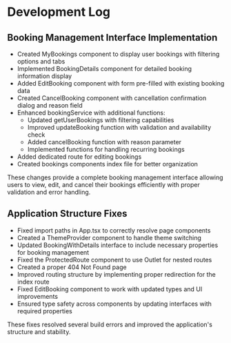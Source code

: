

# Development Log

## Booking Management Interface Implementation

- Created MyBookings component to display user bookings with filtering options and tabs
- Implemented BookingDetails component for detailed booking information display
- Added EditBooking component with form pre-filled with existing booking data
- Created CancelBooking component with cancellation confirmation dialog and reason field
- Enhanced bookingService with additional functions:
  - Updated getUserBookings with filtering capabilities
  - Improved updateBooking function with validation and availability check
  - Added cancelBooking function with reason parameter
  - Implemented functions for handling recurring bookings
- Added dedicated route for editing bookings
- Created bookings components index file for better organization

These changes provide a complete booking management interface allowing users to view, edit, and cancel their bookings efficiently with proper validation and error handling.

## Application Structure Fixes

- Fixed import paths in App.tsx to correctly resolve page components
- Created a ThemeProvider component to handle theme switching
- Updated BookingWithDetails interface to include necessary properties for booking management
- Fixed the ProtectedRoute component to use Outlet for nested routes
- Created a proper 404 Not Found page
- Improved routing structure by implementing proper redirection for the index route
- Fixed EditBooking component to work with updated types and UI improvements
- Ensured type safety across components by updating interfaces with required properties

These fixes resolved several build errors and improved the application's structure and stability.

